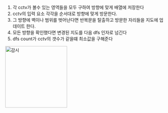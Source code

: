 1. 각 cctv가 볼수 있는 영역들을 모두 구하여 방향에 맞게 배열에 저장한다</br>
2. cctv의 입력 요소 각각을 순서대로 방향에 맞게 방문한다. <br/>
3. 그 방향에 벽이나 범위를 벗어난다면 반복문을 탈출하고 방문한 자리들을 지도에 업데이트 한다.</br>
4. 모든 방향을 확인했다면 변경된 지도를 다음 dfs 인자로 넘긴다</br>
5. dfs count가 cctv의 갯수가 같을떄 최소값을 구해준다</br>
<img width="196" alt="감시" src="https://user-images.githubusercontent.com/68943993/193022894-fd1889d9-fb1e-46d0-b2d8-5f8ffb6636b0.PNG">
